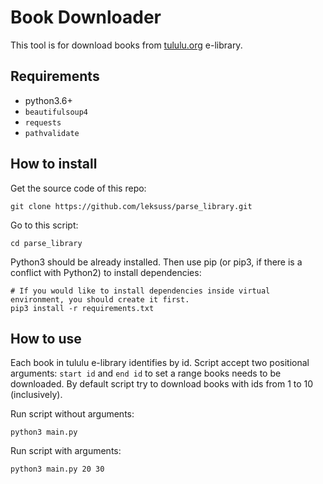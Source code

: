 # Book Downloader

This tool is for download books from [tululu.org](https://tululu.org) e-library.

## Requirements

 - python3.6+
 - `beautifulsoup4`
 - `requests`
 - `pathvalidate`


## How to install

Get the source code of this repo:
```
git clone https://github.com/leksuss/parse_library.git
```

Go to this script:
```
cd parse_library
```

Python3 should be already installed. Then use pip (or pip3, if there is a conflict with Python2) to install dependencies:
```
# If you would like to install dependencies inside virtual environment, you should create it first.
pip3 install -r requirements.txt
```

## How to use

Each book in tululu e-library identifies by id. Script accept two positional arguments: `start id` and `end id` to set a range books needs to be downloaded. By default script try to download books with ids from 1 to 10 (inclusively).

Run script without arguments:
```
python3 main.py
```

Run script with arguments:
```
python3 main.py 20 30
```
